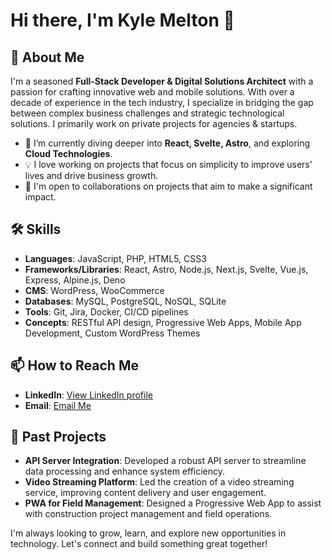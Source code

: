 # Hi there, I'm Kyle Melton 👋

## 🚀 About Me
I'm a seasoned **Full-Stack Developer & Digital Solutions Architect** with a passion for crafting innovative web and mobile solutions. With over a decade of experience in the tech industry, I specialize in bridging the gap between complex business challenges and strategic technological solutions. I primarily work on private projects for agencies & startups.

- 🌱 I’m currently diving deeper into **React, Svelte, Astro**, and exploring **Cloud Technologies**.
- 💡 I love working on projects that focus on simplicity to improve users' lives and drive business growth.
- 🤝 I'm open to collaborations on projects that aim to make a significant impact.

## 🛠 Skills
- **Languages**: JavaScript, PHP, HTML5, CSS3
- **Frameworks/Libraries**: React, Astro, Node.js, Next.js, Svelte, Vue.js, Express, Alpine.js, Deno
- **CMS**: WordPress, WooCommerce
- **Databases**: MySQL, PostgreSQL, NoSQL, SQLite
- **Tools**: Git, Jira, Docker, CI/CD pipelines
- **Concepts**: RESTful API design, Progressive Web Apps, Mobile App Development, Custom WordPress Themes

## 📫 How to Reach Me
- **LinkedIn**: [View LinkedIn profile](https://www.linkedin.com/in/kylenmelton/)
- **Email**: [Email Me](mailto:kyle@meltonstudios.com)

## 💼 Past Projects
- **API Server Integration**: Developed a robust API server to streamline data processing and enhance system efficiency.
- **Video Streaming Platform**: Led the creation of a video streaming service, improving content delivery and user engagement.
- **PWA for Field Management**: Designed a Progressive Web App to assist with construction project management and field operations.

I'm always looking to grow, learn, and explore new opportunities in technology. Let's connect and build something great together!

